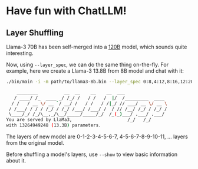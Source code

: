 # Have fun with ChatLLM!

## Layer Shuffling

Llama-3 70B has been self-merged into a [120B](https://huggingface.co/mlabonne/Meta-Llama-3-120B-Instruct) model,
which sounds quite interesting.

Now, using `--layer_spec`, we can do the same thing on-the-fly. For example, here we create a Llama-3 13.8B from 8B model and chat with it:

```sh
./bin/main -i -m path/to/llama3-8b.bin --layer_spec 0:8,4:12,8:16,12:20,16:24,20:28,24:32

    ________          __  __    __    __  ___
   / ____/ /_  ____ _/ /_/ /   / /   /  |/  /_________  ____
  / /   / __ \/ __ `/ __/ /   / /   / /|_/ // ___/ __ \/ __ \
 / /___/ / / / /_/ / /_/ /___/ /___/ /  / // /__/ /_/ / /_/ /
 \____/_/ /_/\__,_/\__/_____/_____/_/  /_(_)___/ .___/ .___/
You are served by LlaMa3,                     /_/   /_/
with 13264949248 (13.3B) parameters.
```

The layers of new model are 0-1-2-3-4-5-6-7, 4-5-6-7-8-9-10-11, ... layers from the original model.

Before shuffling a model's layers, use `--show` to view basic information about it.